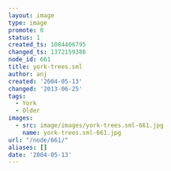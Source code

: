 ```yaml
---
layout: image
type: image
promote: 0
status: 1
created_ts: 1084406795
changed_ts: 1372159388
node_id: 661
title: york-trees.sml
author: anj
created: '2004-05-13'
changed: '2013-06-25'
tags:
  - York
  - Older
images:
  - src: image/images/york-trees.sml-661.jpg
    name: york-trees.sml-661.jpg
url: "/node/661/"
aliases: []
date: '2004-05-13'
---
```


